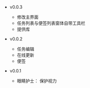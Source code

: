 - v0.0.3
  - 修改主界面
  - 任务列表与便签列表窗体自带工具栏
  - 提供库
  
- v0.0.2
  - 任务编辑
  - 在线更新
  - 便签
  
- v0.0.1
  - 眼睛护士：  保护视力
